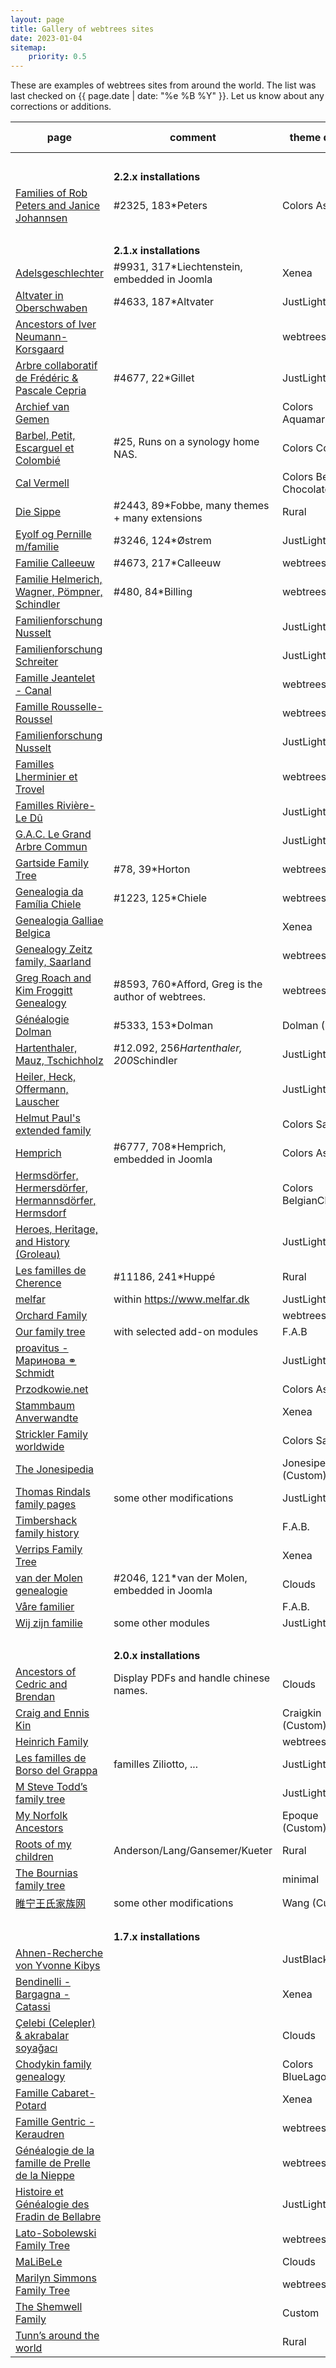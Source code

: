 ```yaml
---
layout: page
title: Gallery of webtrees sites
date: 2023-01-04
sitemap:
    priority: 0.5
---
```


These are examples of webtrees sites from around the world.  The list was last checked on
{{ page.date | date: "%e %B %Y" }}.  Let us know about any corrections or additions.

| page | comment | theme default | wt version | area (main) |
|---|---|---|---|---|
| &nbsp;|&nbsp;|&nbsp;|&nbsp;|&nbsp;|
| |<b>2.2.x installations</b>||||
| [Families of Rob Peters and Janice Johannsen](https://www.skatekey.net) |#2325, 183*Peters|Colors Ash|2.2.0-dev|nl, us|
| &nbsp;|&nbsp;|&nbsp;|&nbsp;|&nbsp;|
| |<b>2.1.x installations</b>||||
| [Adelsgeschlechter](https://www.verwandten.info/genealogien/familienbuecher) |#9931, 317*Liechtenstein, embedded in Joomla|Xenea|2.1.15|de|
| [Altvater in Oberschwaben](https://micha-a.info/micgen) |#4633, 187*Altvater|JustLight| 2.1.15 | de |
| [Ancestors of Iver Neumann-Korsgaard](https://iverneumann.no/webtrees) | |webtrees|2.1.15|no|
| [Arbre collaboratif de Frédéric & Pascale Cepria](https://www.cepria.fr) |#4677, 22*Gillet|JustLight|2.1.15|fr, de|
| [Archief van Gemen](https://www.vangemen.nl) ||Colors Aquamarin|2.1.15|nl|
| [Barbel, Petit, Escarguel et Colombié](https://barbel.synology.me/webtrees)|#25, Runs on a synology home NAS.|Colors Coffee|2.1.15|fr|
| [Cal Vermell](https://www.calvermell.cat/webtrees) ||Colors Belgian Chocolate|2.1.7|cat|
| [Die Sippe](https://freris.de) |#2443, 89*Fobbe, many themes + many extensions |Rural|2.1.15|de|
| [Eyolf og Pernille m/familie](http://oestrem.com/webtrees) |#3246, 124*Østrem|JustLight|2.1.15|no|
| [Familie Calleeuw](https://stamboom.calleeuw.be) |#4673, 217*Calleeuw|webtrees|2.1.7|be|
| [Familie Helmerich, Wagner, Pömpner, Schindler](https://helmerich.family/) |#480, 84*Billing|webtrees|2.1.15|de|
| [Familienforschung Nusselt](https://family.nusselt.de) ||JustLight|2.1.15|de|
| [Familienforschung Schreiter](https://genealogie.schreiter.info) ||JustLight|2.1.7|de|
| [Famille Jeantelet - Canal](https://www.jeantelet.fr/webtrees) ||webtrees|2.1.8|fr|
| [Famille Rousselle-Roussel](http://rousselle-roussel.fr) ||webtrees|2.1.7|fr|
| [Familienforschung Nusselt](https://family.nusselt.de) ||JustLight|2.1.15|de|
| [Familles Lherminier et Trovel](http://lherminier.fr/webtrees) ||webtrees|2.1.15|fr|
| [Familles Rivière-Le Dû](https://gustine.eu/wt) ||JustLight|2.1.15|fr|
| [G.A.C. Le Grand Arbre Commun](https://wt.rauhut.eu) ||JustLight|2.1.15|fr, de, us|
| [Gartside Family Tree](https://gartside.net/webtrees) |#78, 39*Horton|webtrees|2.1.13|us|
| [Genealogia da Família Chiele](https://www.chiele.net) |#1223, 125*Chiele|webtrees|2.1.6|it|
| [Genealogia Galliae Belgica](https://www.ghezibde.net/genealogie) ||Xenea|2.1.13|be|
| [Genealogy Zeitz family, Saarland](https://www.zeitzfamily.org/webtrees_2012) ||webtrees|2.1.7|de|
| [Greg Roach and Kim Froggitt Genealogy](https://fisharebest.webtrees.net) |#8593, 760*Afford, Greg is the author of webtrees.|webtrees|2.1.15|en|
| [Généalogie Dolman](https://www.dolman.fr) |#5333, 153*Dolman|Dolman (Custom)|2.1.15|fr, en|
| [Hartenthaler, Mauz, Tschichholz](https://ahnen.hartenthaler.eu) |#12.092, 256*Hartenthaler, 200*Schindler|JustLight|2.1.15|de, at|
| [Heiler, Heck, Offermann, Lauscher](https://www.heiler-ahnen.de) ||JustLight|2.1.15|de|
| [Helmut Paul's extended family](https://www.helmutpaul.at) ||Colors Sage|2.1.15|at|
| [Hemprich](https://www.familienforschung-hemprich.de/index.php/en/hemprich-pedigree) |#6777, 708*Hemprich, embedded in Joomla|Colors Ash|2.1.15|de|
| [Hermsdörfer, Hermersdörfer, Hermannsdörfer, Hermsdorf](https://hermsdoerfer.familyds.com/webtrees) ||Colors BelgianChocolate|2.1.15|de|
| [Heroes, Heritage, and History (Groleau)](https://unigen.us) ||JustLight|2.1.15|us|
| [Les familles de Cherence](https://www.cherence95-fr.org/webtrees) |#11186, 241*Huppé|Rural|2.1.15|fr|
| [melfar](https://melfar.dk/webtrees) |within https://www.melfar.dk|JustLight|2.1.15|dk|
| [Orchard Family](https://www.ourkin.org) ||webtrees|2.1.7|au|
| [Our family tree](https://thespiegels.com/ourtree) |with selected add-on modules|F.A.B|2.1.15|de, us|
| [proavitus - Маринова ⚭ Schmidt](https://www.proavitus.de) ||JustLight|2.1.15|de|
| [Przodkowie.net](https://przodkowie.net) ||Colors Ash|2.1.15|pl|
| [Stammbaum Anverwandte](https://stammbaum.anverwandte.info) ||Xenea|2.1.15|de|
| [Strickler Family worldwide](https://www.strickler.info/webtrees) ||Colors Sage|2.1.15|de|
| [The Jonesipedia](https://www.jonesipedia.com) ||Jonesipedia (Custom)|2.1.13|us|
| [Thomas Rindals family pages](https://thomas.rindal.name) | some other modifications |JustLight|2.1.7||
| [Timbershack family history](https://www.timbershack.co.uk) ||F.A.B.|2.1.15|uk, scot|
| [Verrips Family Tree](https://verrips.com) ||Xenea|2.1.15|nl|
| [van der Molen genealogie](http://www.vdrmolen.com/genealogie-van-der-molen/webtrees-bridge)|#2046, 121*van der Molen, embedded in Joomla|Clouds|2.1.6|nl|
| [Våre familier](https://visitusinmaputo.com/webtree) ||F.A.B.|2.1.15|no|
| [Wij zijn familie](https://wijzijnfamilie.nl) | some other modules |JustLight|2.1.15|nl|
| &nbsp;|&nbsp;|&nbsp;|&nbsp;|&nbsp;|
| |<b>2.0.x installations</b>||||
| [Ancestors of Cedric and Brendan](https://chinngroup.com/ancestors) |Display PDFs and handle chinese names.|Clouds|2.0.16|en|
| [Craig and Ennis Kin](https://craigkin.com/tree/Craig) ||Craigkin (Custom)|2.0.11|us|
| [Heinrich Family](http://www.heinrich.id.au/webtrees) ||webtrees|2.0.17|au|
| [Les familles de Borso del Grappa](http://www.venarbol.net/borsodg31) |familles Ziliotto, ...|JustLight|2.0.25|it|
| [M Steve Todd’s family tree](https://webtrees.mstevetodd.com) ||JustLight|2.0.15|us|
| [My Norfolk Ancestors](https://mynorfolkancestors.net) ||Epoque (Custom)|2.0.12|en|
| [Roots of my children](https://genealogy.dbq-andersons.com) |Anderson/Lang/Gansemer/Kueter|Rural|2.0.19| us |
| [The Bournias family tree](http://webtrees.bournias.net) ||minimal|2.0.25|gr|
| [睢宁王氏家族网](https://www.snwsjz.com) |some other modifications|Wang (Custom)|2.0.19|cn|
| &nbsp;|&nbsp;|&nbsp;|&nbsp;|&nbsp;|
| |<b>1.7.x installations</b>||||
| [Ahnen-Recherche von Yvonne Kibys](http://www.ahnen-recherche.de/webtrees) || JustBlack | 1.7.11 | de |
| [Bendinelli - Bargagna - Catassi](http://webtrees.bendinelliclaudio.it) || Xenea | 1.7.18 | it |
| [Çelebi (Celepler) & akrabalar soyağacı](https://www.celebi24.com) ||Clouds|1.7.20|tr|
| [Chodykin family genealogy](http://www.chodykin.lt) ||Colors BlueLagoon|1.7.9|lt|
| [Famille Cabaret-Potard](http://genea.mont-saint-jean.com) ||Xenea|1.7.17|fr|
| [Famille Gentric - Keraudren](http://andre.gentric.free.fr/webtrees) ||webtrees|1.7.13|fr|
| [Généalogie de la famille de Prelle de la Nieppe](https://genealogie.deprelledelanieppe.be) ||webtrees|1.7.19|be|
| [Histoire et Généalogie des Fradin de Bellabre](https://www.bellabre.com) ||JustLight|1.7.17|fr|
| [Lato-Sobolewski Family Tree](https://www.familytree.latoga.com) ||webtrees|1.7.19|pl|
| [MaLiBeLe](http://www.malibele.org) ||Clouds|1.7.19|fr|
| [Marilyn Simmons Family Tree](http://www.josephsimmons.com) ||webtrees|1.7.18|bm|
| [The Shemwell Family](https://shemwellfamily.com) ||Custom|1.7.20|us|
| [Tunn’s around the world](https://tunn.synology.me/gen) ||Rural|1.7.14||

